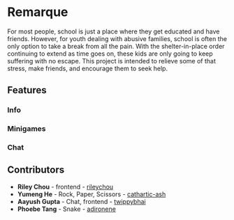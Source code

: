 # Remarque
For most people, school is just a place where they get educated and have friends. However, for youth dealing with abusive families, school is often the only option to take a break from all the pain. With the shelter-in-place order continuing to extend as time goes on, these kids are only going to keep suffering with no escape. This project is intended to relieve some of that stress, make friends, and encourage them to seek help. 

## Features
### Info
### Minigames
### Chat

## Contributors
* **Riley Chou** - frontend - [rileychou](https://github.com/rileychou)
* **Yumeng He** - Rock, Paper, Scissors - [cathartic-ash](https://github.com/cathartic-ash)
* **Aayush Gupta** - Chat, frontend - [twippybhai](https://github.com/twippybhai)
* **Phoebe Tang** - Snake - [adironene](https://github.com/adironene)
